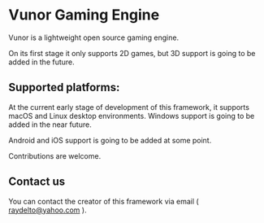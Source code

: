 # Vunor Gaming Engine

Vunor is a lightweight open source gaming engine.

On its first stage it only supports 2D games, but 3D support is going to be added in the future.

## Supported platforms:

At the current early stage of development of this framework, it supports macOS and Linux desktop environments.  Windows support is going to be added in the near future.

Android and iOS support is going to be added at some point.

Contributions are welcome.

## Contact us

You can contact the creator of this framework via email ( raydelto@yahoo.com ).
